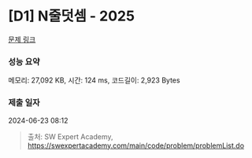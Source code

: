 # [D1] N줄덧셈 - 2025 

[문제 링크](https://swexpertacademy.com/main/code/problem/problemDetail.do?contestProbId=AV5QFZtaAscDFAUq) 

### 성능 요약

메모리: 27,092 KB, 시간: 124 ms, 코드길이: 2,923 Bytes

### 제출 일자

2024-06-23 08:12



> 출처: SW Expert Academy, https://swexpertacademy.com/main/code/problem/problemList.do